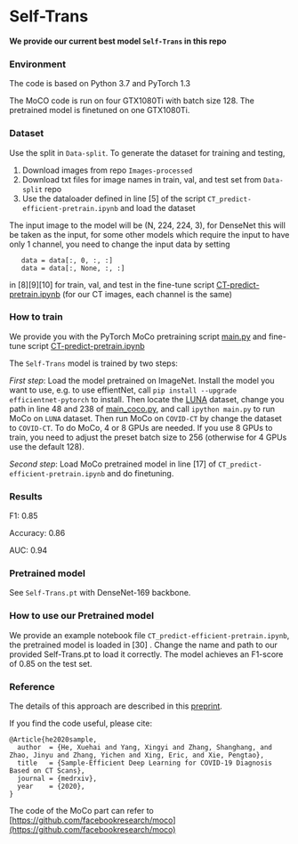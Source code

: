 # Self-Trans 


**We provide our current best model `Self-Trans` in this repo**
 
### Environment
The code is based on Python 3.7 and PyTorch 1.3

The MoCO code is run on four GTX1080Ti with batch size 128. The pretrained model is finetuned on one GTX1080Ti.


### Dataset
Use the split in `Data-split`. 
To generate the dataset for training and testing, 
1. Download images from repo `Images-processed`
2. Download txt files for image names in train, val, and test set from `Data-split` repo
3. Use the dataloader defined in line [5] of the script `CT_predict-efficient-pretrain.ipynb` and load the dataset

The input image to the model will be (N, 224, 224, 3), for DenseNet this will be taken as the input, for some other models which require the input to have only 1 channel, you need to change the input data by setting 

       data = data[:, 0, :, :]
       data = data[:, None, :, :] 
       
in [8][9][10] for train, val, and test in the fine-tune script [CT-predict-pretrain.ipynb](CT-predict-pretrain.ipynb) (for our CT images, each channel is the same)

### How to train
We provide you with the PyTorch MoCo pretraining script [main.py](main.py) and fine-tune script [CT-predict-pretrain.ipynb](CT-predict-pretrain.ipynb)

The `Self-Trans` model is trained by two steps:

*First step*: Load the model pretrained on ImageNet. Install the model you want to use, e.g. to use effientNet, call `pip install --upgrade efficientnet-pytorch` to install.  Then locate the [LUNA](LUNA) dataset, change you path in line 48 and 238 of [main_coco.py](main_coco.py), and call `ipython main.py` to run MoCo on `LUNA` dataset. Then run MoCo on `COVID-CT` by change the dataset to `COVID-CT`. To do MoCo, 4 or 8 GPUs are needed. If you use 8 GPUs to train, you need to adjust the preset batch size to 256 (otherwise for 4 GPUs use the default 128).

*Second step*: Load MoCo pretrained model in line [17] of `CT_predict-efficient-pretrain.ipynb` and do finetuning.

### Results
F1: 0.85

Accuracy: 0.86

AUC: 0.94

### Pretrained model
See `Self-Trans.pt` with DenseNet-169 backbone.


### How to use our Pretrained model
We provide an example notebook file `CT_predict-efficient-pretrain.ipynb`, the pretrained model is loaded in [30] . Change the name and path to our provided Self-Trans.pt to load it correctly. The model achieves an F1-score of 0.85 on the test set.


### Reference 
The details of this approach are described in this [preprint](https://www.medrxiv.org/content/10.1101/2020.04.13.20063941v1).

If you find the code useful, please cite:


    @Article{he2020sample,
      author  = {He, Xuehai and Yang, Xingyi and Zhang, Shanghang, and Zhao, Jinyu and Zhang, Yichen and Xing, Eric, and Xie, Pengtao},
      title   = {Sample-Efficient Deep Learning for COVID-19 Diagnosis Based on CT Scans},
      journal = {medrxiv},
      year    = {2020},
    }

The code of the MoCo part can refer to [https://github.com/facebookresearch/moco](https://github.com/facebookresearch/moco)

 


